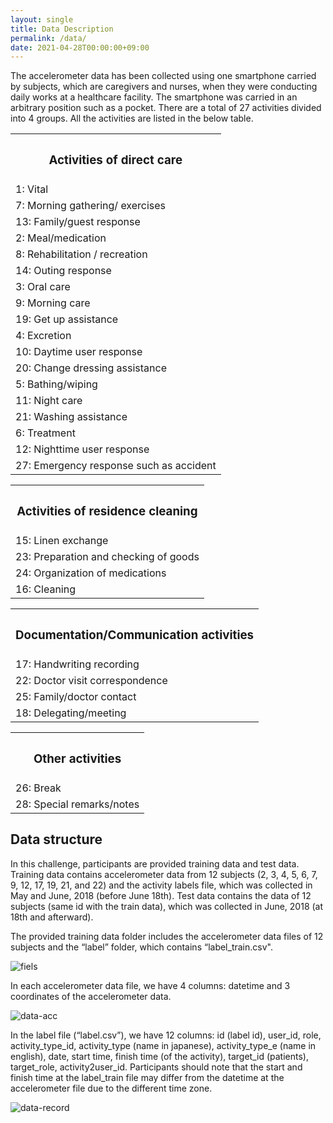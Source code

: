```yaml
---
layout: single
title: Data Description
permalink: /data/
date: 2021-04-28T00:00:00+09:00
---
```

The accelerometer data has been collected using one smartphone carried by subjects, which are caregivers and nurses, when they were conducting daily works at a healthcare facility. The smartphone was carried in an arbitrary position such as a pocket. There are a total of 27 activities divided into 4 groups. All the activities are listed in the below table.

<style>
tr,
td {
    border: none;
}

</style>
<table style="border: none">
  <tr>
    <th style="text-align: center"><h3>Activities of direct care</h3></th>
  </tr>
    <tr><td>1: Vital</td></tr>
    <tr><td>7: Morning gathering/ exercises</td></tr>
    <tr><td>13: Family/guest response</td></tr>
    <tr><td>2: Meal/medication</td></tr>
    <tr><td>8: Rehabilitation / recreation</td></tr>
    <tr><td>14: Outing response</td></tr>
    <tr><td>3: Oral care</td></tr>
    <tr><td>9: Morning care</td></tr>
    <tr><td>19: Get up assistance</td></tr>
    <tr><td>4: Excretion</td></tr>
    <tr><td>10: Daytime user response</td></tr>
    <tr><td>20: Change dressing assistance</td></tr>
    <tr><td>5: Bathing/wiping</td></tr>
    <tr><td>11: Night care</td></tr>
    <tr><td>21: Washing assistance</td></tr>
    <tr><td>6: Treatment</td></tr>
    <tr><td>12: Nighttime user response</td></tr>
    <tr><td>27: Emergency response such as accident</td></tr>
</table>

<table>
  <tr>
    <th style="text-align: center"><h3>Activities of residence cleaning</h3></th>
  </tr>
    <tr><td>15: Linen exchange</td></tr>
    <tr><td>23: Preparation and checking of goods</td></tr>
    <tr><td>24: Organization of medications</td></tr>
    <tr><td>16: Cleaning</td></tr>
</table>

<table>
  <tr>
    <th style="text-align: center"><h3>Documentation/Communication activities</h3></th>
  </tr>
    <tr><td>17: Handwriting recording</td></tr>
    <tr><td>22: Doctor visit correspondence</td></tr>
    <tr><td>25: Family/doctor contact</td></tr>
    <tr><td>18: Delegating/meeting</td></tr>
</table>

<table>
  <tr>
    <th style="text-align: center"><h3>Other activities</h3></th>
  </tr>
    <tr><td>26: Break</td></tr>
    <tr><td>28: Special remarks/notes</td></tr>
</table>


## Data structure
In this challenge, participants are provided training data and test data. Training data contains accelerometer data from 12 subjects (2, 3, 4, 5, 6, 7, 9, 12, 17, 19, 21, and 22) and the activity labels file, which was collected in May and June, 2018 (before June 18th). Test data contains the data of 12 subjects (same id with the train data), which was collected in June, 2018 (at 18th and afterward).

The provided training data folder includes the accelerometer data files of 12 subjects and the “label” folder, which contains “label_train.csv". 

![fiels](/nurse2021/assets/files.png)

In each accelerometer data file, we have 4 columns: datetime and 3 coordinates of the accelerometer data.

![data-acc](/nurse2021/assets/data-acc.png)


In the label file (“label.csv”), we have 12 columns: id (label id), user_id, role, activity_type_id, activity_type (name in japanese), activity_type_e (name in english), date, start time, finish time (of the activity), target_id (patients), target_role, activity2user_id.
Participants should note that the start and finish time at the label_train file may differ from the datetime at the accelerometer file due to the different time zone.

![data-record](/nurse2021/assets/data-record.png)

